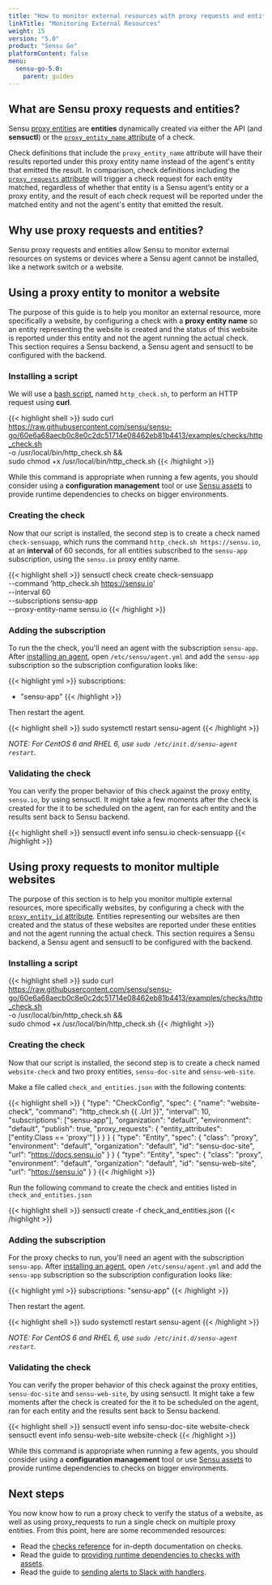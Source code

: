 ```yaml
---
title: "How to monitor external resources with proxy requests and entities"
linkTitle: "Monitoring External Resources"
weight: 15
version: "5.0"
product: "Sensu Go"
platformContent: false
menu: 
  sensu-go-5.0:
    parent: guides
---
```


## What are Sensu proxy requests and entities?

Sensu [proxy entities][1] are **entities** dynamically created via either the
API (and **sensuctl**) or the [`proxy_entity_name` attribute][2] of a check.

Check definitions that include the `proxy_entity_name` attribute will have their
results reported under this proxy entity name instead of the agent's entity that
emitted the result. In comparison, check definitions including the
[`proxy_requests` attribute][3] will trigger a check request for each entity
matched, regardless of whether that entity is a Sensu agent’s entity or a proxy
entity, and the result of each check request will be reported under the matched
entity and not the agent's entity that emitted the result.

## Why use proxy requests and entities?

Sensu proxy requests and entities allow Sensu to monitor external resources
on systems or devices where a Sensu agent cannot be installed, like a
network switch or a website.

## Using a proxy entity to monitor a website


The purpose of this guide is to help you monitor an external resource, more
specifically a website, by configuring a check with a **proxy entity name** so an
entity representing the website is created and the status of this website is
reported under this entity and not the agent running the actual check.
This section requires a Sensu backend, a Sensu agent and sensuctl to be configured
with the backend.

### Installing a script

We will use a [bash script][4], named `http_check.sh`, to perform an HTTP
request using **curl**.

{{< highlight shell >}}
sudo curl https://raw.githubusercontent.com/sensu/sensu-go/60e6a68aecb0c8e0c2dc51714e08462eb81b4413/examples/checks/http_check.sh \
-o /usr/local/bin/http_check.sh && \
sudo chmod +x /usr/local/bin/http_check.sh
{{< /highlight >}}

While this command is appropriate when running a few agents, you should consider
using a **configuration management** tool or use [Sensu assets][5] to provide
runtime dependencies to checks on bigger environments.

### Creating the check

Now that our script is installed, the second step is to create a check named
`check-sensuapp`, which runs the command `http_check.sh https://sensu.io`, at an
**interval** of 60 seconds, for all entities subscribed to the `sensu-app`
subscription, using the `sensu.io` proxy entity name.

{{< highlight shell >}}
sensuctl check create check-sensuapp \
--command 'http_check.sh https://sensu.io' \
--interval 60 \
--subscriptions sensu-app \
--proxy-entity-name sensu.io
{{< /highlight >}}

### Adding the subscription
To run the the check, you'll need an agent with the subscription `sensu-app`.
After [installing an agent][install], open `/etc/sensu/agent.yml`
and add the `sensu-app` subscription so the subscription configuration looks like:

{{< highlight yml >}}
subscriptions:
  - "sensu-app"
{{< /highlight >}}

Then restart the agent.

{{< highlight shell >}}
sudo systemctl restart sensu-agent
{{< /highlight >}}

_NOTE: For CentOS 6 and RHEL 6, use `sudo /etc/init.d/sensu-agent restart`._

### Validating the check

You can verify the proper behavior of this check against the proxy entity,
`sensu.io`, by using sensuctl. It might take a few moments after
the check is created for the it to be scheduled on the agent, ran for each entity
 and the results sent back to Sensu backend.

{{< highlight shell >}}
sensuctl event info sensu.io check-sensuapp
{{< /highlight >}}

## Using proxy requests to monitor multiple websites

The purpose of this section is to help you monitor multiple external resources, more
specifically websites, by configuring a check with the [`proxy_entity_id` attribute][2].
Entities representing our websites are then created and the status of these
websites are reported under these entities and not the agent running the actual check.
This section requires a Sensu backend, a Sensu agent and sensuctl to be configured
with the backend.

### Installing a script

{{< highlight shell >}}
sudo curl https://raw.githubusercontent.com/sensu/sensu-go/60e6a68aecb0c8e0c2dc51714e08462eb81b4413/examples/checks/http_check.sh \
-o /usr/local/bin/http_check.sh && \
sudo chmod +x /usr/local/bin/http_check.sh
{{< /highlight >}}

### Creating the check

Now that our script is installed, the second step is to create a check named
`website-check` and two proxy entities, `sensu-doc-site` and `sensu-web-site`.

Make a file called `check_and_entities.json` with the following contents:

{{< highlight shell >}}
{
  "type": "CheckConfig",
  "spec": {
    "name": "website-check",
    "command": "http_check.sh {{ .Url }}",
    "interval": 10,
    "subscriptions": ["sensu-app"],
    "organization": "default",
    "environment": "default",
    "publish": true,
    "proxy_requests": {
      "entity_attributes": ["entity.Class == 'proxy'"]
     }
  }
}
{
  "type": "Entity",
  "spec": {
    "class": "proxy",
    "environment": "default",
    "organization": "default",
    "id": "sensu-doc-site",
    "url": "https://docs.sensu.io"
  }
}
{
  "type": "Entity",
  "spec": {
    "class": "proxy",
    "environment": "default",
    "organization": "default",
    "id": "sensu-web-site",
    "url": "https://sensu.io"
  }
}
{{< /highlight >}}

Run the following command to create the check and entities listed in `check_and_entities.json`

{{< highlight shell >}}
sensuctl create -f check_and_entities.json
{{< /highlight >}}

### Adding the subscription
For the proxy checks to run, you'll need an agent with the subscription `sensu-app`.
After [installing an agent][install], open `/etc/sensu/agent.yml`
and add the `sensu-app` subscription so the subscription configuration looks like:

{{< highlight yml >}}
subscriptions: "sensu-app"
{{< /highlight >}}

Then restart the agent.

{{< highlight shell >}}
sudo systemctl restart sensu-agent
{{< /highlight >}}

_NOTE: For CentOS 6 and RHEL 6, use `sudo /etc/init.d/sensu-agent restart`._

### Validating the check

You can verify the proper behavior of this check against the proxy entities,
`sensu-doc-site` and `sensu-web-site`, by using sensuctl. It might take a few moments after
the check is created for the it to be scheduled on the agent, ran for each entity
 and the results sent back to Sensu backend.

{{< highlight shell >}}
sensuctl event info sensu-doc-site website-check
sensuctl event info sensu-web-site website-check
{{< /highlight >}}

While this command is appropriate when running a few agents, you should consider
using a **configuration management** tool or use [Sensu assets][5] to provide
runtime dependencies to checks on bigger environments.

## Next steps

You now know how to run a proxy check to verify the status of a website, as
well as using proxy_requests to run a single check on multiple proxy entities.
From this point, here are some recommended resources:

* Read the [checks reference][6] for in-depth documentation on checks.
* Read the guide to [providing runtime dependencies to checks with assets][5].
* Read the guide to [sending alerts to Slack with handlers][7].

[1]: ../../reference/entities/#what-is-a-proxy-entity
[2]: ../../reference/checks/#check-attributes
[3]: ../../reference/checks/#proxy-requests
[4]: https://raw.githubusercontent.com/sensu/sensu-go/dccfeb9093c21e45fd6505d3b32da354bdf8a136/examples/checks/http_check.sh
[5]: ../../reference/assets
[6]: ../../reference/checks/
[7]: ../send-slack-alerts/
[install]: ../../getting-started/installation-and-configuration
[start]: ../../getting-started/installation-and-configuration/#starting-the-services
